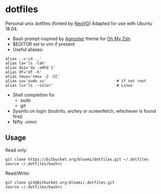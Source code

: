 # dotfiles

Personal unix dotfiles (forked by [NeoVG](https://github.com/NeoVG/dotfiles))
Adapted for use with Ubuntu 18.04.

- Bash prompt inspired by [Agnoster](https://gist.github.com/agnoster/3712874) theme for [Oh My Zsh](https://github.com/robbyrussell/oh-my-zsh).
- $EDITOR set to vim if present
- Useful aliases:
```shell
alias ..='cd ..'
alias la='ls -lah'
alias du1='du -xHhd 1'
alias df='df -h'
alias tmux='tmux -2 -CC'
alias su='sudo su'                               # if not root
alias ls='ls --color'                            # Linux
```
- Shell completion for
    - sudo
    - git
- Sysinfo on login (bsdinfo, archey or screenfetch, whichever is found first)
- Nifty .vimrc

## Usage

Read only:

```shell
git clone https://bitbucket.org/bloomi/dotfiles.git ~/.dotfiles
source ~/.dotfiles/bashrc
```

Read/Write:

```shell
git clone git@bitbucket.org:bloomi/.dotfiles.git
source ~/.dotfiles/bashrc
```
